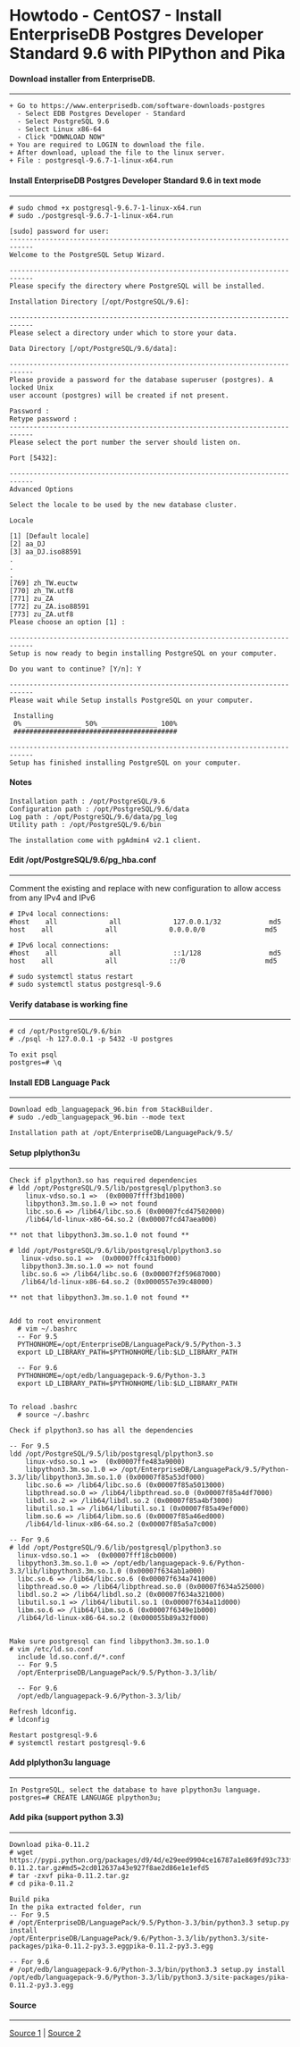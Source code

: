 Howtodo - CentOS7 - Install EnterpriseDB Postgres Developer Standard 9.6 with PlPython and Pika
===============================================================================================

#### Download installer from EnterpriseDB.
----

    + Go to https://www.enterprisedb.com/software-downloads-postgres
      - Select EDB Postgres Developer - Standard
      - Select PostgreSQL 9.6
      - Select Linux x86-64
      - Click "DOWNLOAD NOW"
    + You are required to LOGIN to download the file.
    + After download, upload the file to the linux server.
    + File : postgresql-9.6.7-1-linux-x64.run


#### Install EnterpriseDB Postgres Developer Standard 9.6 in text mode
----

    # sudo chmod +x postgresql-9.6.7-1-linux-x64.run
    # sudo ./postgresql-9.6.7-1-linux-x64.run
	
    [sudo] password for user: 
	----------------------------------------------------------------------------
	Welcome to the PostgreSQL Setup Wizard.
	
	----------------------------------------------------------------------------
	Please specify the directory where PostgreSQL will be installed.
	
	Installation Directory [/opt/PostgreSQL/9.6]: 
	
	----------------------------------------------------------------------------
	Please select a directory under which to store your data.
	
	Data Directory [/opt/PostgreSQL/9.6/data]: 
	
	----------------------------------------------------------------------------
	Please provide a password for the database superuser (postgres). A locked Unix 
	user account (postgres) will be created if not present.
	
	Password :
	Retype password :
	----------------------------------------------------------------------------
	Please select the port number the server should listen on.
	
	Port [5432]: 
	
	----------------------------------------------------------------------------
	Advanced Options
	
	Select the locale to be used by the new database cluster.
	
	Locale
	
	[1] [Default locale]
	[2] aa_DJ
	[3] aa_DJ.iso88591
    .
    .
    .
	[769] zh_TW.euctw
	[770] zh_TW.utf8
	[771] zu_ZA
	[772] zu_ZA.iso88591
	[773] zu_ZA.utf8
	Please choose an option [1] : 
	
	----------------------------------------------------------------------------
	Setup is now ready to begin installing PostgreSQL on your computer.
	
	Do you want to continue? [Y/n]: Y
	
	----------------------------------------------------------------------------
	Please wait while Setup installs PostgreSQL on your computer.
	
	 Installing
	 0% ______________ 50% ______________ 100%
	 #########################################
	
	----------------------------------------------------------------------------
	Setup has finished installing PostgreSQL on your computer.
     


#### Notes

    Installation path : /opt/PostgreSQL/9.6
    Configuration path : /opt/PostgreSQL/9.6/data
    Log path : /opt/PostgreSQL/9.6/data/pg_log
    Utility path : /opt/PostgreSQL/9.6/bin
    
    The installation come with pgAdmin4 v2.1 client.

#### Edit /opt/PostgreSQL/9.6/pg_hba.conf 
----

Comment the existing and replace with new configuration to allow access from any IPv4 and IPv6

    # IPv4 local connections: 
    #host    all             all             127.0.0.1/32            md5
    host    all             all             0.0.0.0/0               md5

    # IPv6 local connections:
    #host    all             all             ::1/128                 md5
    host    all             all             ::/0                    md5

    # sudo systemctl status restart
    # sudo systemctl status postgresql-9.6



#### Verify database is working fine
----

    # cd /opt/PostgreSQL/9.6/bin
    # ./psql -h 127.0.0.1 -p 5432 -U postgres

    To exit psql
    postgres=# \q




#### Install EDB Language Pack
----

    Download edb_languagepack_96.bin from StackBuilder.
    # sudo ./edb_languagepack_96.bin --mode text

    Installation path at /opt/EnterpriseDB/LanguagePack/9.5/

     


#### Setup plplython3u
----

	Check if plpython3.so has required dependencies
    # ldd /opt/PostgreSQL/9.5/lib/postgresql/plpython3.so
        linux-vdso.so.1 =>  (0x00007ffff3bd1000)
        libpython3.3m.so.1.0 => not found
        libc.so.6 => /lib64/libc.so.6 (0x00007fcd47502000)
        /lib64/ld-linux-x86-64.so.2 (0x00007fcd47aea000)

    ** not that libpython3.3m.so.1.0 not found **

    # ldd /opt/PostgreSQL/9.6/lib/postgresql/plpython3.so
	   linux-vdso.so.1 =>  (0x00007ffc431fb000)
	   libpython3.3m.so.1.0 => not found
	   libc.so.6 => /lib64/libc.so.6 (0x00007f2f59687000)
	   /lib64/ld-linux-x86-64.so.2 (0x0000557e39c48000)
    
    ** not that libpython3.3m.so.1.0 not found ** 


    Add to root environment 
  	  # vim ~/.bashrc
      -- For 9.5
      PYTHONHOME=/opt/EnterpriseDB/LanguagePack/9.5/Python-3.3
      export LD_LIBRARY_PATH=$PYTHONHOME/lib:$LD_LIBRARY_PATH

      -- For 9.6
      PYTHONHOME=/opt/edb/languagepack-9.6/Python-3.3
      export LD_LIBRARY_PATH=$PYTHONHOME/lib:$LD_LIBRARY_PATH


    To reload .bashrc 
      # source ~/.bashrc  

    Check if plpython3.so has all the dependencies
    
    -- For 9.5
    ldd /opt/PostgreSQL/9.5/lib/postgresql/plpython3.so
        linux-vdso.so.1 =>  (0x00007ffe483a9000)
        libpython3.3m.so.1.0 => /opt/EnterpriseDB/LanguagePack/9.5/Python-3.3/lib/libpython3.3m.so.1.0 (0x00007f85a53df000)
        libc.so.6 => /lib64/libc.so.6 (0x00007f85a5013000)
        libpthread.so.0 => /lib64/libpthread.so.0 (0x00007f85a4df7000)
        libdl.so.2 => /lib64/libdl.so.2 (0x00007f85a4bf3000)
        libutil.so.1 => /lib64/libutil.so.1 (0x00007f85a49ef000)
        libm.so.6 => /lib64/libm.so.6 (0x00007f85a46ed000)
        /lib64/ld-linux-x86-64.so.2 (0x00007f85a5a7c000)
 
    -- For 9.6
	# ldd /opt/PostgreSQL/9.6/lib/postgresql/plpython3.so 
	  linux-vdso.so.1 =>  (0x00007fff18cb0000)
	  libpython3.3m.so.1.0 => /opt/edb/languagepack-9.6/Python-3.3/lib/libpython3.3m.so.1.0 (0x00007f634ab1a000)
	  libc.so.6 => /lib64/libc.so.6 (0x00007f634a741000)
	  libpthread.so.0 => /lib64/libpthread.so.0 (0x00007f634a525000)
	  libdl.so.2 => /lib64/libdl.so.2 (0x00007f634a321000)
	  libutil.so.1 => /lib64/libutil.so.1 (0x00007f634a11d000)
	  libm.so.6 => /lib64/libm.so.6 (0x00007f6349e1b000)
	  /lib64/ld-linux-x86-64.so.2 (0x000055b89a32f000)


    Make sure postgresql can find libpython3.3m.so.1.0
    # vim /etc/ld.so.conf
      include ld.so.conf.d/*.conf
      -- For 9.5
      /opt/EnterpriseDB/LanguagePack/9.5/Python-3.3/lib/
      
      -- For 9.6
      /opt/edb/languagepack-9.6/Python-3.3/lib/

    Refresh ldconfig.
    # ldconfig

    Restart postgresql-9.6
    # systemctl restart postgresql-9.6



#### Add plplython3u language
----
    
    In PostgreSQL, select the database to have plpython3u language.    
    postgres=# CREATE LANGUAGE plpython3u;

#### Add pika (support python 3.3)
----

    Download pika-0.11.2
    # wget https://pypi.python.org/packages/d9/4d/e29eed9904ce16787a1e869fd93c733f0b053c6b6e7a22741be83f93e69a/pika-0.11.2.tar.gz#md5=2cd012637a43e927f8ae2d86e1e1efd5
    # tar -zxvf pika-0.11.2.tar.gz
    # cd pika-0.11.2

    Build pika
    In the pika extracted folder, run
    -- For 9.5
    # /opt/EnterpriseDB/LanguagePack/9.5/Python-3.3/bin/python3.3 setup.py install  
    /opt/EnterpriseDB/LanguagePack/9.6/Python-3.3/lib/python3.3/site-packages/pika-0.11.2-py3.3.eggpika-0.11.2-py3.3.egg

    -- For 9.6
    # /opt/edb/languagepack-9.6/Python-3.3/bin/python3.3 setup.py install
    /opt/edb/languagepack-9.6/Python-3.3/lib/python3.3/site-packages/pika-0.11.2-py3.3.egg



#### Source
----

[Source 1](http://get.enterprisedb.com/docs/README-languagepack-950.txt) | [Source 2](http://get.enterprisedb.com/docs/README-edb-languagepack-9.6.txt)
